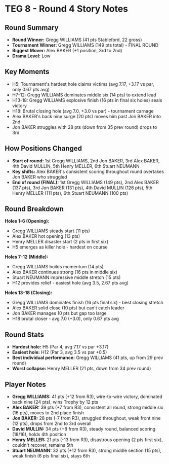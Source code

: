 # TEG 8 - Round 4 Story Notes

## Round Summary
- **Round Winner:** Gregg WILLIAMS (41 pts Stableford, 22 gross)
- **Tournament Winner:** Gregg WILLIAMS (149 pts total) - FINAL ROUND
- **Biggest Mover:** Alex BAKER (+1 position, 3rd to 2nd)
- **Drama Level:** Low

## Key Moments
- H5: Tournament's hardest hole claims victims (avg 7.17, +3.17 vs par, only 0.67 pts avg)
- H7-12: Gregg WILLIAMS dominates middle six (14 pts) to extend lead
- H13-18: Gregg WILLIAMS explosive finish (16 pts in final six holes) seals victory
- H18: Brutal closing hole (avg 7.0, +3.0 vs par) - tournament carnage
- Alex BAKER's back nine surge (20 pts) moves him past Jon BAKER into 2nd
- Jon BAKER struggles with 28 pts (down from 35 prev round) drops to 3rd

## How Positions Changed
- **Start of round:** 1st Gregg WILLIAMS, 2nd Jon BAKER, 3rd Alex BAKER, 4th David MULLIN, 5th Henry MELLER, 6th Stuart NEUMANN
- **Key shifts:** Alex BAKER's consistent scoring throughout round overtakes Jon BAKER who struggled
- **End of round (FINAL):** 1st Gregg WILLIAMS (149 pts), 2nd Alex BAKER (137 pts), 3rd Jon BAKER (131 pts), 4th David MULLIN (126 pts), 5th Henry MELLER (111 pts), 6th Stuart NEUMANN (100 pts)

## Round Breakdown
**Holes 1-6 (Opening):**
- Gregg WILLIAMS steady start (11 pts)
- Alex BAKER hot opening (13 pts) 
- Henry MELLER disaster start (2 pts in first six)
- H5 emerges as killer hole - hardest on course

**Holes 7-12 (Middle):**
- Gregg WILLIAMS builds momentum (14 pts)
- Alex BAKER continues strong (16 pts in middle six)
- Stuart NEUMANN impressive middle stretch (15 pts)
- H12 provides relief - easiest hole (avg 3.5, 2.67 pts avg)

**Holes 13-18 (Closing):**
- Gregg WILLIAMS dominates finish (16 pts final six) - best closing stretch
- Alex BAKER solid close (10 pts) but can't catch leader
- Jon BAKER manages 10 pts but gap too large
- H18 brutal closer - avg 7.0 (+3.0), only 0.67 pts avg

## Round Stats
- **Hardest hole:** H5 (Par 4, avg 7.17 vs par +3.17)
- **Easiest hole:** H12 (Par 3, avg 3.5 vs par +0.5)
- **Best individual performance:** Gregg WILLIAMS (41 pts, up from 29 prev round)
- **Worst collapse:** Henry MELLER (21 pts, down from 34 prev round)

## Player Notes
- **Gregg WILLIAMS:** 41 pts (+12 from R3), wire-to-wire victory, dominated back nine (24 pts), wins Trophy by 12 pts
- **Alex BAKER:** 39 pts (+7 from R3), consistent all round, strong middle six (16 pts), moves to 2nd place finish
- **Jon BAKER:** 28 pts (-7 from R3), struggled throughout, weak front nine (12 pts), drops from 2nd to 3rd overall
- **David MULLIN:** 34 pts (+8 from R3), steady round, balanced scoring (18/16), holds 4th position
- **Henry MELLER:** 21 pts (-13 from R3), disastrous opening (2 pts first six), couldn't recover, remains 5th
- **Stuart NEUMANN:** 32 pts (+12 from R3), strong middle section (15 pts), weak finish (6 pts final six), stays 6th


